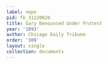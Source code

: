```yaml
---
label: nope
pid: fk_31120020
title: Gary Denounced Under Protest
year: '1893'
author: Chicago Daily Tribune
order: '309'
layout: single
collection: documents
---
```

